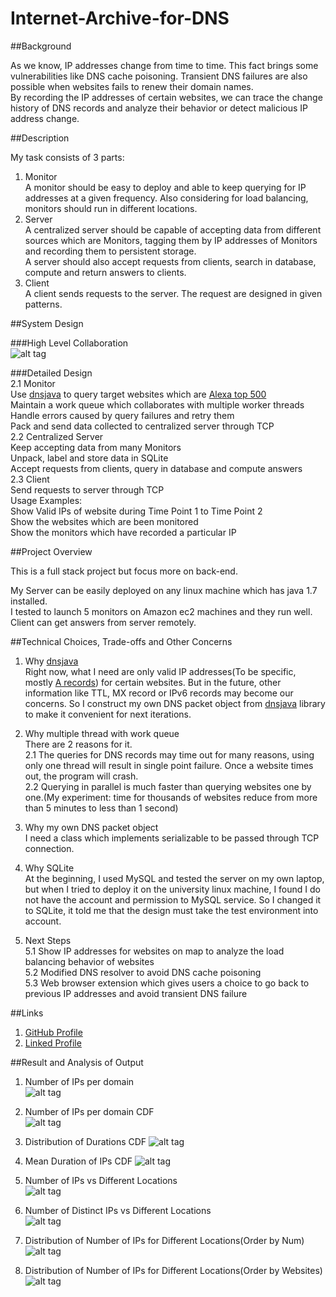 Internet-Archive-for-DNS
===========================================================

##Background

As we know, IP addresses change from time to time. This fact brings some vulnerabilities like DNS cache poisoning. Transient
DNS failures are also possible when websites fails to renew their domain names.  
By recording the IP addresses of certain websites, we can trace the change history of DNS records and analyze their behavior or detect
malicious IP address change.

##Description

My task consists of 3 parts:  

1. Monitor  
   A monitor should be easy to deploy and able to keep querying for IP addresses at a given frequency. Also considering for load balancing, monitors should run in different locations.  
2. Server  
   A centralized server should be capable of accepting data from different sources which are Monitors, tagging them by IP addresses of Monitors and recording them to persistent storage.  
   A server should also accept requests from clients, search in database, compute and return answers to clients.
3. Client  
   A client sends requests to the server. The request are designed in given patterns.  

##System Design

###High Level Collaboration  
 ![alt tag](https://github.com/yanzhewu/Internet-Archive-for-DNS/blob/master/Images/SequenceDiagramStorage.png)  
 
###Detailed Design  
    2.1 Monitor  
      Use [dnsjava](http://www.dnsjava.org/) to query target websites which are [Alexa top 500](http://www.alexa.com/topsites)  
      Maintain a work queue which collaborates with multiple worker threads  
      Handle errors caused by query failures and retry them  
      Pack and send data collected to centralized server through TCP  
    2.2 Centralized Server  
      Keep accepting data from many Monitors  
      Unpack, label and store data in SQLite  
      Accept requests from clients, query in database and compute answers  
    2.3 Client  
      Send requests to server through TCP  
      Usage Examples:  
          Show Valid IPs of website during Time Point 1 to Time Point 2  
          Show the websites which are been monitored  
          Show the monitors which have recorded a particular IP  

##Project Overview

This is a full stack project but focus more on back-end.  

My Server can be easily deployed on any linux machine which has java 1.7 installed.  
I tested to launch 5 monitors on Amazon ec2 machines and they run well.  
Client can get answers from server remotely.  

##Technical Choices, Trade-offs and Other Concerns

1. Why [dnsjava](http://www.dnsjava.org/)  
   Right now, what I need are only valid IP addresses(To be specific, mostly [A records](https://en.wikipedia.org/wiki/List_of_DNS_record_types)) for certain websites. But in the future, other information like TTL, MX record or IPv6 records may become our concerns. So I construct my own DNS packet object from [dnsjava](http://www.dnsjava.org/) library to make it convenient for next iterations.  

2. Why multiple thread with work queue  
   There are 2 reasons for it.  
    2.1 The queries for DNS records may time out for many reasons, using only one thread will result in single point failure. Once a website times out, the program will crash.  
    2.2 Querying in parallel is much faster than querying websites one by one.(My experiment: time for thousands of websites reduce from more than 5 minutes to less than 1 second)  

3. Why my own DNS packet object  
   I need a class which implements serializable to be passed through TCP connection.  
   
4. Why SQLite  
   At the beginning, I used MySQL and tested the server on my own laptop, but when I tried to deploy it on the university linux machine, I found I do not have the account and permission to MySQL service. So I changed it to SQLite, it told me that the design must take the test environment into account.  

5. Next Steps  
    5.1 Show IP addresses for websites on map to analyze the load balancing behavior of websites  
    5.2 Modified DNS resolver to avoid DNS cache poisoning  
    5.3 Web browser extension which gives users a choice to go back to previous IP addresses and avoid transient DNS failure  
     
##Links  
1. [GitHub Profile](https://github.com/yanzhewu)  
2. [Linked Profile](https://www.linkedin.com/in/yanzhewu)  

##Result and Analysis of Output

1. Number of IPs per domain  
   ![alt tag](https://github.com/yanzhewu/Internet-Archive-for-DNS/blob/master/Images/8.png)  
  
2. Number of IPs per domain CDF  
   ![alt tag](https://github.com/yanzhewu/Internet-Archive-for-DNS/blob/master/Images/1.png)  
   
3. Distribution of Durations CDF
   ![alt tag](https://github.com/yanzhewu/Internet-Archive-for-DNS/blob/master/Images/2.png)
   
4. Mean Duration of IPs CDF
   ![alt tag](https://github.com/yanzhewu/Internet-Archive-for-DNS/blob/master/Images/3.png)  
   
5. Number of IPs vs Different Locations  
   ![alt tag](https://github.com/yanzhewu/Internet-Archive-for-DNS/blob/master/Images/4.png)  

6. Number of Distinct IPs vs Different Locations  
   ![alt tag](https://github.com/yanzhewu/Internet-Archive-for-DNS/blob/master/Images/5.png) 
   
7. Distribution of Number of IPs for Different Locations(Order by Num)
   ![alt tag](https://github.com/yanzhewu/Internet-Archive-for-DNS/blob/master/Images/6.png)

8. Distribution of Number of IPs for Different Locations(Order by Websites)
   ![alt tag](https://github.com/yanzhewu/Internet-Archive-for-DNS/blob/master/Images/7.png)
   

